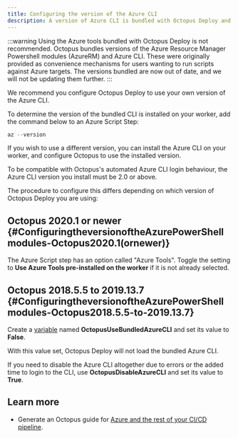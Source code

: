 ```yaml
---
title: Configuring the version of the Azure CLI
description: A version of Azure CLI is bundled with Octopus Deploy and it's possible to configure which version you wish to use in your deployments.
---
```


:::warning
Using the Azure tools bundled with Octopus Deploy is not recommended. Octopus bundles versions of the Azure Resource Manager Powershell modules (AzureRM) and Azure CLI. These were originally provided as convenience mechanisms for users wanting to run scripts against Azure targets. The versions bundled are now out of date, and we will not be updating them further.
:::

We recommend you configure Octopus Deploy to use your own version of the Azure CLI.

To determine the version of the bundled CLI is installed on your worker, add the command below to an Azure Script Step:

```powershell
az --version
```

If you wish to use a different version, you can install the Azure CLI on your worker, and configure Octopus to use the installed version.

To be compatible with Octopus's automated Azure CLI login behaviour, the Azure CLI version you install must be 2.0 or above.

The procedure to configure this differs depending on which version of Octopus Deploy you are using:

## Octopus 2020.1 or newer {#ConfiguringtheversionoftheAzurePowerShellmodules-Octopus2020.1(ornewer)}

The Azure Script step has an option called "Azure Tools". Toggle the setting to **Use Azure Tools pre-installed on the worker** if it is not already selected.

## Octopus 2018.5.5 to 2019.13.7 {#ConfiguringtheversionoftheAzurePowerShellmodules-Octopus2018.5.5-to-2019.13.7}

Create a [variable](/docs/projects/variables/index.md) named **OctopusUseBundledAzureCLI** and set its value to **False**.

With this value set, Octopus Deploy will not load the bundled Azure CLI.

If you need to disable the Azure CLI altogether due to errors or the added time to login to the CLI, use **OctopusDisableAzureCLI** and set its value to **True**.

## Learn more

- Generate an Octopus guide for [Azure and the rest of your CI/CD pipeline](https://octopus.com/docs/guides?destination=Azure%20websites).
